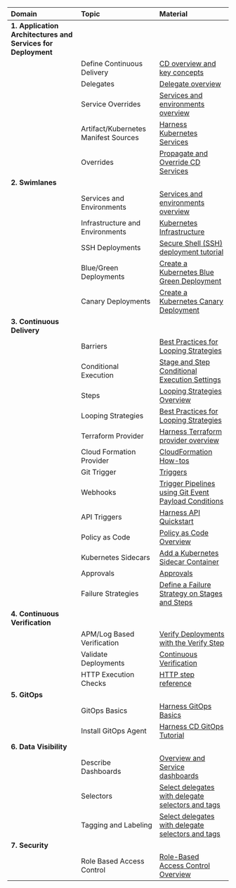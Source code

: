 | Domain       | Topic | Material                                                                                                                                                              
| :------------------------------ | :------------------------------ | :------------------------------ | 
|**1. Application Architectures and Services for Deployment** | | |
|| Define Continuous Delivery | [CD overview and key concepts](https://developer.harness.io/docs/continuous-delivery/onboard-cd/cd-concepts/cd-pipeline-basics) |
|| Delegates | [Delegate overview ](https://developer.harness.io/docs/platform/delegates/get-started-with-delegates/delegates-overview/) |
|| Service Overrides | [Services and environments overview](https://developer.harness.io/docs/continuous-delivery/onboard-cd/cd-concepts/services-and-environments-overview/#service-overrides) |
|| Artifact/Kubernetes Manifest Sources  | [Harness Kubernetes Services](https://developer.harness.io/docs/continuous-delivery/cd-services/k8s-services/kubernetes-services/) |
|| Overrides  | [Propagate and Override CD Services](https://developer.harness.io/docs/continuous-delivery/cd-services/cd-services-general/propagate-and-override-cd-services/#yaml-example) |
|**2. Swimlanes** | | |
|| Services and Environments | [Services and environments overview](https://developer.harness.io/docs/continuous-delivery/onboard-cd/cd-concepts/services-and-environments-overview/) |
|| Infrastructure and Environments | [Kubernetes Infrastructure](https://developer.harness.io/docs/continuous-delivery/cd-infrastructure/kubernetes-infra/define-your-kubernetes-target-infrastructure/) |
|| SSH Deployments | [Secure Shell (SSH) deployment tutorial](https://developer.harness.io/docs/continuous-delivery/onboard-cd/cd-quickstarts/ssh-ng/) |
|| Blue/Green Deployments  | [Create a Kubernetes Blue Green Deployment](https://developer.harness.io/docs/continuous-delivery/cd-services/k8s-services/kubernetes-services/) |
|| Canary Deployments  | [Create a Kubernetes Canary Deployment](https://developer.harness.io/docs/continuous-delivery/cd-execution/kubernetes-executions/create-a-kubernetes-canary-deployment) |
|**3. Continuous Delivery** | | |
|| Barriers | [Best Practices for Looping Strategies ](https://developer.harness.io/docs/first-gen/continuous-delivery/model-cd-pipeline/workflows/synchronize-workflows-in-your-pipeline-using-barrier/) |
|| Conditional Execution  | [Stage and Step Conditional Execution Settings](https://developer.harness.io/docs/platform/pipelines/w_pipeline-steps-reference/step-skip-condition-settings/) |
|| Steps | [Looping Strategies Overview ](https://developer.harness.io/docs/platform/pipelines/looping-strategies-matrix-repeat-and-parallelism/) |
|| Looping Strategies | [Best Practices for Looping Strategies ](https://developer.harness.io/docs/platform/pipelines/best-practices-for-looping-strategies/) |
|| Terraform Provider | [Harness Terraform provider overview](https://developer.harness.io/docs/platform/terraform/harness-terraform-provider-overview/)|
|| Cloud Formation Provider | [CloudFormation How-tos](https://developer.harness.io/docs/continuous-delivery/cd-advanced/cloudformation-howto/cloud-formation-how-tos/) |
|| Git Trigger  | [Triggers](https://developer.harness.io/docs/category/triggers/) |
|| Webhooks  | [Trigger Pipelines using Git Event Payload Conditions](https://developer.harness.io/docs/platform/triggers/trigger-pipelines-using-custom-payload-conditions/) |
|| API Triggers  | [Harness API Quickstart](https://developer.harness.io/docs/platform/apis/api-quickstart/) |
|| Policy as Code  | [Policy as Code Overview](https://developer.harness.io/docs/platform/policy-as-code/harness-governance-overview/) |
|| Kubernetes Sidecars | [Add a Kubernetes Sidecar Container](https://developer.harness.io/docs/continuous-delivery/cd-advanced/cd-kubernetes-category/add-a-kubernetes-sidecar-container/) |
|| Approvals | [Approvals](https://developer.harness.io/docs/category/approvals/) |
|| Failure Strategies  | [Define a Failure Strategy on Stages and Steps](https://developer.harness.io/docs/platform/pipelines/define-a-failure-strategy-on-stages-and-steps/) |
|**4. Continuous Verification** | | |
|| APM/Log Based Verification  | [Verify Deployments with the Verify Step](https://developer.harness.io/docs/continuous-delivery/cd-execution/cv-category/verify-deployments-with-the-verify-step/) |
|| Validate Deployments | [Continuous Verification](https://developer.harness.io/docs/category/continuous-verification/) |
|| HTTP Execution Checks | [HTTP step reference](https://developer.harness.io/docs/continuous-delivery/cd-technical-reference/cd-gen-ref-category/http-step/)|
|**5. GitOps** | | |
|| GitOps Basics  | [Harness GitOps Basics](https://developer.harness.io/docs/continuous-delivery/cd-gitops/harness-git-ops-basics/) |
|| Install GitOps Agent  | [Harness CD GitOps Tutorial](https://developer.harness.io/docs/continuous-delivery/cd-gitops/harness-cd-git-ops-quickstart/) |
|**6. Data Visibility** | | |
|| Describe Dashboards| [Overview and Service dashboards](https://developer.harness.io/docs/continuous-delivery/cd-dashboards/monitor-cd-deployments/#overview-and-services-dashboards) |
|| Selectors  | [Select delegates with delegate selectors and tags](https://developer.harness.io/docs/platform/delegates/manage-delegates/select-delegates-with-selectors/) |
|| Tagging and Labeling  | [Select delegates with delegate selectors and tags](https://developer.harness.io/docs/platform/delegates/manage-delegates/select-delegates-with-selectors/) |
|**7. Security** | | |
|| Role Based Access Control | [Role-Based Access Control Overview](https://developer.harness.io/docs/platform/role-based-access-control/rbac-in-harness/) |

